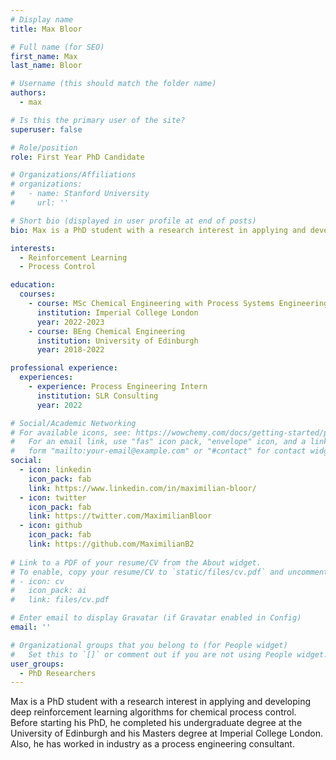 ```yaml
---
# Display name
title: Max Bloor

# Full name (for SEO)
first_name: Max
last_name: Bloor

# Username (this should match the folder name)
authors:
  - max

# Is this the primary user of the site?
superuser: false

# Role/position
role: First Year PhD Candidate

# Organizations/Affiliations
# organizations:
#   - name: Stanford University
#     url: ''

# Short bio (displayed in user profile at end of posts)
bio: Max is a PhD student with a research interest in applying and developing deep reinforcement learning algorithms for chemical process control. Before starting his PhD, he completed his undergraduate degree at the University of Edinburgh and his Masters degree at Imperial College London. Also, he has worked in industry as a process engineering consultant.

interests:
  - Reinforcement Learning
  - Process Control

education:
  courses:
    - course: MSc Chemical Engineering with Process Systems Engineering
      institution: Imperial College London
      year: 2022-2023
    - course: BEng Chemical Engineering
      institution: University of Edinburgh
      year: 2018-2022

professional experience:
  experiences:
    - experience: Process Engineering Intern
      institution: SLR Consulting
      year: 2022

# Social/Academic Networking
# For available icons, see: https://wowchemy.com/docs/getting-started/page-builder/#icons
#   For an email link, use "fas" icon pack, "envelope" icon, and a link in the
#   form "mailto:your-email@example.com" or "#contact" for contact widget.
social:
  - icon: linkedin
    icon_pack: fab
    link: https://www.linkedin.com/in/maximilian-bloor/
  - icon: twitter
    icon_pack: fab
    link: https://twitter.com/MaximilianBloor
  - icon: github
    icon_pack: fab
    link: https://github.com/MaximilianB2
  
# Link to a PDF of your resume/CV from the About widget.
# To enable, copy your resume/CV to `static/files/cv.pdf` and uncomment the lines below.
# - icon: cv
#   icon_pack: ai
#   link: files/cv.pdf

# Enter email to display Gravatar (if Gravatar enabled in Config)
email: ''

# Organizational groups that you belong to (for People widget)
#   Set this to `[]` or comment out if you are not using People widget.
user_groups:
  - PhD Researchers
---
```


Max is a PhD student with a research interest in applying and developing deep reinforcement learning algorithms for chemical process control. Before starting his PhD, he completed his undergraduate degree at the University of Edinburgh and his Masters degree at Imperial College London. Also, he has worked in industry as a process engineering consultant.